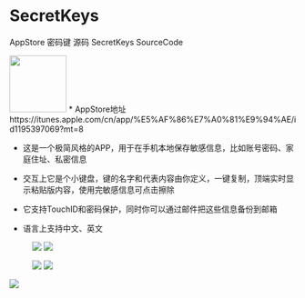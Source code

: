 # SecretKeys

AppStore 密码键 源码 SecretKeys SourceCode

<img src="https://github.com/guoxuzan/SecretKeys/blob/master/AppStore/AppIcon.png" width="100">
* AppStore地址 https://itunes.apple.com/cn/app/%E5%AF%86%E7%A0%81%E9%94%AE/id1195397069?mt=8

* 这是一个极简风格的APP，用于在手机本地保存敏感信息，比如账号密码、家庭住址、私密信息

* 交互上它是个小键盘，键的名字和代表内容由你定义，一键复制，顶端实时显示粘贴版内容，使用完敏感信息可点击擦除

* 它支持TouchID和密码保护，同时你可以通过邮件把这些信息备份到邮箱

* 语言上支持中文、英文

<figure class="half">
    <a href=""><img src="https://github.com/guoxuzan/SecretKeys/blob/master/AppStore/1.png"></a>
    <a href=""><img src="https://github.com/guoxuzan/SecretKeys/blob/master/AppStore/2.png"></a>
</figure>

<figure class="half">
    <a href=""><img src="https://github.com/guoxuzan/SecretKeys/blob/master/AppStore/4.png"></a>
    <a href=""><img src="https://github.com/guoxuzan/SecretKeys/blob/master/AppStore/5.png"></a>
</figure>

<a href=""><img src="https://github.com/guoxuzan/SecretKeys/blob/master/AppStore/3.png"></a>
